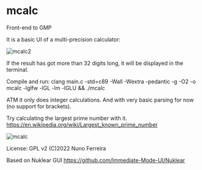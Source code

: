 # mcalc
Front-end to GMP

It is a basic UI of a multi-precision calculator:

![mcalc2](https://user-images.githubusercontent.com/19549703/164500449-fa1116d9-94dc-4f5d-8424-75e04a7ae93d.png)

If the result has got more than 32 digits long, it will be displayed in the terminal.



Compile and run:
clang main.c -std=c89 -Wall -Wextra -pedantic -g -O2 -o mcalc -lglfw -lGL -lm -lGLU && ./mcalc



ATM it only does integer calculations. And with very basic parsing for now (no support for brackets).

Try calculating the largest prime number with it. https://en.wikipedia.org/wiki/Largest_known_prime_number

![mcalc](https://user-images.githubusercontent.com/19549703/164498824-fc521903-d376-4a63-9a78-52ddb58988d2.png)


License: GPL v2
(C)2022 Nuno Ferreira 

Based on Nuklear GUI 
https://github.com/Immediate-Mode-UI/Nuklear
